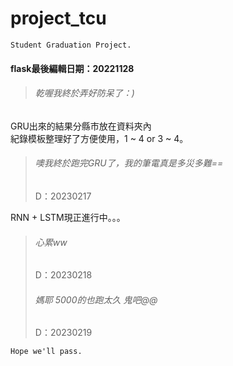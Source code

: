 # project_tcu
`Student Graduation Project.`

#### flask最後編輯日期：20221128  
>###### 乾喔我終於弄好防呆了：)  

GRU出來的結果分縣市放在資料夾內  
紀錄模板整理好了方便使用，1 ~ 4 or 3 ~ 4。  
>###### 噢我終於跑完GRU了，我的筆電真是多災多難==  
> D：20230217  

RNN + LSTM現正進行中。。。  
>###### 心累ww  
> D：20230218  
>###### 媽耶 5000的也跑太久 鬼吧@@ 
> D：20230219

`Hope we'll pass.`  
